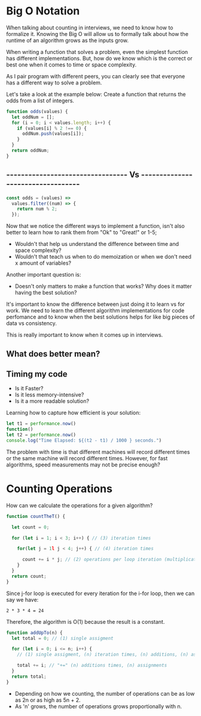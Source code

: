 # Big O Notation

When talking about counting in interviews, we need to know how to formalize it. Knowing the Big O will allow us to formally talk about how the runtime of an algorithm grows as the inputs grow.

When writing a function that solves a problem, even the simplest function has different implementations. But, how do we know which is the correct or best one when it comes to time or space complexity.

As I pair program with different peers, you can clearly see that everyone has a different way to solve a problem.

Let's take a look at the example below:
Create a function that returns the odds from a list of integers.

```js
function odds(values) {
  let oddNum = [];
  for (i = 0; i < values.length; i++) {
    if (values[i] % 2 !== 0) {
      oddNum.push(values[i]);
    }
  }
  return oddNum;
}
```

## --------------------------------- Vs ----------------------------------

```js
const odds = (values) =>
  values.filter((num) => {
    return num % 2;
  });
```

Now that we notice the different ways to implement a function, isn't also better to learn how to rank them from "Ok" to "Great!" or 1-5;

- Wouldn't that help us understand the difference between time and space complexity?
- Wouldn't that teach us when to do memoization or when we don't need x amount of variables?

Another important question is:

- Doesn't only matters to make a function that works? Why does it matter having the best solution?

It's important to know the difference between just doing it to learn vs for work.
We need to learn the different algorithm implementations for code perfomance and to know when the best solutions helps for like big pieces of data vs consistency.

This is really important to know when it comes up in interviews.

## What does better mean?

## Timing my code

- Is it Faster?
- Is it less memory-intensive?
- Is it a more readable solution?

Learning how to capture how efficient is your solution:

```js
let t1 = performance.now()
function()
let t2 = performance.now()
console.log("Time Elapsed: ${(t2 - t1) / 1000 } seconds.")
```

The problem with time is that different machines will record different times or the same machine will record different times. However, for fast algorithms, speed measurements may not be precise enough?

# Counting Operations

How can we calculate the operations for a given algorithm?

```js
function countTheT() {

  let count = 0;

  for (let i = 1; i < 3; i++) { // (3) iteration times

    for(let j = 1l j < 4; j++) { // (4) iteration times

      count += i * j; // (2) operations per loop iteration (multiplication and addition)
    }
  }
  return count;
}
```

Since j-for loop is executed for every iteration for the i-for loop, then we can say we have:

```
2 * 3 * 4 = 24
```

Therefore, the algorithm is O(1) because the result is a constant.

```js
function addUpTo(n) {
  let total = 0; // (1) single assigment

  for (let i = 0; i <= n; i++) {
    // (1) single assigment, (n) iteration times, (n) additions, (n) assigments

    total += i; // "+=" (n) additions times, (n) assignments
  }
  return total;
}
```

- Depending on how we counting, the number of operations can be as low as 2n or as high as 5n + 2.
- As 'n' grows, the number of operations grows proportionally with n.
